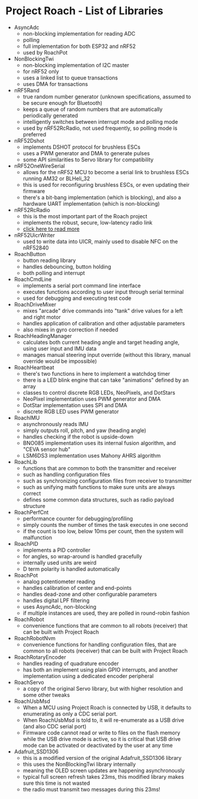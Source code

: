Project Roach - List of Libraries
=================================

  * AsyncAdc
    * non-blocking implementation for reading ADC
    * polling
    * full implementation for both ESP32 and nRF52
    * used by RoachPot
  * NonBlockingTwi
    * non-blocking implementation of I2C master
    * for nRF52 only
    * uses a linked list to queue transactions
    * uses DMA for transactions
  * nRF5Rand
    * true random number generator (unknown specifications, assumed to be secure enough for Bluetooth)
    * keeps a queue of random numbers that are automatically periodically generated
    * intelligently switches between interrupt mode and polling mode
    * used by nRF52RcRadio, not used frequently, so polling mode is preferred
  * nRF52Dshot
    * implements DSHOT protocol for brushless ESCs
    * uses a PWM generator and DMA to generate pulses
    * some API similarities to Servo library for compatibility
  * nRF52OneWireSerial
    * allows for the nRF52 MCU to become a serial link to brushless ESCs running AM32 or BLHeli_32
    * this is used for reconfiguring brushless ESCs, or even updating their firmware
    * there's a bit-bang implementation (which is blocking), and also a hardware UART implementation (which is non-blocking)
  * nRF52RcRadio
    * this is the most important part of the Roach project
    * implements the robust, secure, low-latency radio link
    * [click here to read more](../doc-nrf52-radio-protocol.md)
  * nRF52UicrWriter
    * used to write data into UICR, mainly used to disable NFC on the nRF52840
  * RoachButton
    * button reading library
    * handles debouncing, button holding
    * both polling and interrupt
  * RoachCmdLine
    * implements a serial port command line interface
    * executes functions according to user input through serial terminal
    * used for debugging and executing test code
  * RoachDriveMixer
    * mixes "arcade" drive commands into "tank" drive values for a left and right motor
    * handles application of calibration and other adjustable parameters
    * also mixes in gyro correction if needed
  * RoachHeadingManager
    * calculates both current heading angle and target heading angle, using user input and IMU data
    * manages manual steering input override (without this library, manual override would be impossible)
  * RoachHeartbeat
    * there's two functions in here to implement a watchdog timer
    * there is a LED blink engine that can take "animations" defined by an array
    * classes to control discrete RGB LEDs, NeoPixels, and DotStars
    * NeoPixel implementation uses PWM generator and DMA
    * DotStar implementation uses SPI and DMA
    * discrete RGB LED uses PWM generator
  * RoachIMU
    * asynchronously reads IMU
    * simply outputs roll, pitch, and yaw (heading angle)
    * handles checking if the robot is upside-down
    * BNO085 implementation uses its internal fusion algorithm, and "CEVA sensor hub"
    * LSM6DS3 implementation uses Mahony AHRS algorithm
  * RoachLib
    * functions that are common to both the transmitter and receiver
    * such as handling configuration files
    * such as synchronizing configuration files from receiver to transmitter
    * such as unifying math functions to make sure units are always correct
    * defines some common data structures, such as radio payload structure
  * RoachPerfCnt
    * performance counter for debugging/profiling
    * simply counts the number of times the task executes in one second
    * if the count is too low, below 10ms per count, then the system will malfunction
  * RoachPID
    * implements a PID controller
    * for angles, so wrap-around is handled gracefully
    * internally used units are weird
    * D term polarity is handled automatically
  * RoachPot
    * analog potentiometer reading
    * handles calibration of center and end-points
    * handles dead-zone and other configurable parameters
    * handles digital LPF filtering
    * uses AsyncAdc, non-blocking
    * if multiple instances are used, they are polled in round-robin fashion
  * RoachRobot
    * convenience functions that are common to all robots (receiver) that can be built with Project Roach
  * RoachRobotNvm
    * convenience functions for handling configuration files, that are common to all robots (receiver) that can be built with Project Roach
  * RoachRotaryEncoder
    * handles reading of quadrature encoder
    * has both an implement using plain GPIO interrupts, and another implementation using a dedicated encoder peripheral
  * RoachServo
    * a copy of the original Servo library, but with higher resolution and some other tweaks
  * RoachUsbMsd
    * When a MCU using Project Roach is connected by USB, it defaults to enumerating as only a CDC serial port.
    * When RoachUsbMsd is told to, it will re-enumerate as a USB drive (and also CDC serial port)
    * Firmware code cannot read or write to files on the flash memory while the USB drive mode is active, so it is critical that USB drive mode can be activated or deactivated by the user at any time
  * Adafruit_SSD1306
    * this is a modified version of the original Adafruit_SSD1306 library
    * this uses the NonBlockingTwi library internally
    * meaning the OLED screen updates are happening asynchronously
    * typical full screen refresh takes 23ms, this modified library makes sure this time is not wasted
    * the radio must transmit two messages during this 23ms!
